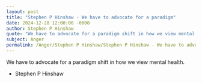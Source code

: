 ```yaml
---
layout: post
title: "Stephen P Hinshaw - We have to advocate for a paradigm"
date: 2024-12-28 12:00:00 -0000
author: Stephen P Hinshaw
quote: "We have to advocate for a paradigm shift in how we view mental health."
subject: Anger
permalink: /Anger/Stephen P Hinshaw/Stephen P Hinshaw - We have to advocate for a paradigm
---
```


We have to advocate for a paradigm shift in how we view mental health.

- Stephen P Hinshaw
